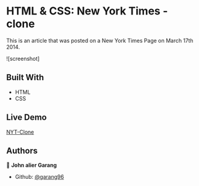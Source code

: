 # HTML & CSS: New York Times - clone

This is an article that was posted on a New York Times Page on March 17th 2014.

![screenshot] <img src="">
## Built With

- HTML
- CSS

## Live Demo

[NYT-Clone]()

## Authors

👤 **John alier Garang**

- Github: [@garang96](https://github.com/garang96)

